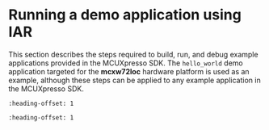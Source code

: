 # Running a demo application using IAR 

This section describes the steps required to build, run, and debug example applications provided in the MCUXpresso SDK. The `hello_world` demo application targeted for the **mcxw72loc** hardware platform is used as an example, although these steps can be applied to any example application in the MCUXpresso SDK.

```{include} ../topics/iar_building_an_example_application.md
:heading-offset: 1
```

```{include} ../topics/iar_running_an_example_application.md
:heading-offset: 1
```


